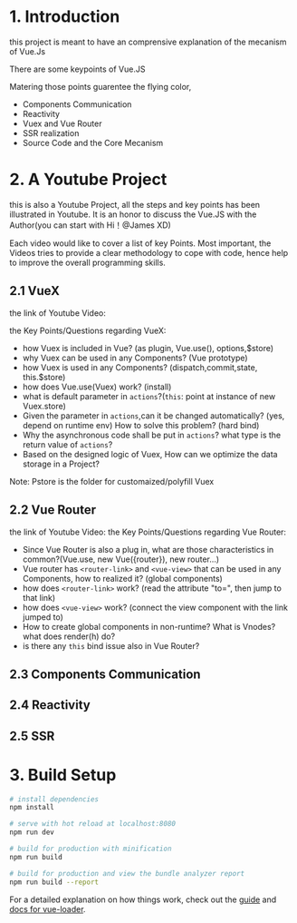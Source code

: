 # 1. Introduction

 this project is meant to have an comprensive explanation of the mecanism of Vue.Js

There are some keypoints of Vue.JS

Matering those points guarentee the flying color,

- Components Communication
- Reactivity
- Vuex and Vue Router 
- SSR realization
- Source Code and the Core Mecanism

# 2. A Youtube Project
this is also a Youtube Project, all the steps and key points has been illustrated in Youtube. It is an honor to discuss the Vue.JS with the Author(you can start with Hi！@James XD)

Each video would like to cover a list of key Points. Most important, the Videos tries to provide a clear methodology to cope with code, hence help to improve the overall programming skills.

## 2.1 VueX 
the link of Youtube Video: 

the Key Points/Questions regarding VueX:
- how Vuex is included in Vue? (as plugin, Vue.use(), options,$store)
- why Vuex can be used in any Components? (Vue prototype)
- how Vuex is used in any Components? (dispatch,commit,state, this.$store)
- how does Vue.use(Vuex) work? (install)
- what is default parameter in `actions`?(`this`: point at instance of new Vuex.store)
- Given the parameter in `actions`,can it be changed automatically? (yes, depend on runtime env) How to solve this problem? (hard bind)
- Why the asynchronous code shall be put in `actions`? what type is the return value of `actions`?
- Based on the designed logic of Vuex, How can we optimize the data storage in a Project?


Note: Pstore is the folder for customaized/polyfill  Vuex


## 2.2 Vue Router 
the link of Youtube Video: 
the Key Points/Questions regarding Vue Router:
- Since Vue Router is also a plug in, what are those characteristics in common?(Vue.use, new Vue({router}), new router...)
- Vue router has `<router-link>` and `<vue-view>` that can be used in any Components, how to realized it? (global components)
- how does `<router-link>` work? (read the attribute "to=", then jump to that link)
- how does `<vue-view>` work?  (connect the view component with the link jumped to)
- How to create global components in non-runtime? What is Vnodes? what does render(h) do?
- is there any  `this` bind issue also in Vue Router?



## 2.3 Components Communication

## 2.4 Reactivity

## 2.5 SSR


# 3. Build Setup

``` bash
# install dependencies
npm install

# serve with hot reload at localhost:8080
npm run dev

# build for production with minification
npm run build

# build for production and view the bundle analyzer report
npm run build --report
```




For a detailed explanation on how things work, check out the [guide](http://vuejs-templates.github.io/webpack/) and [docs for vue-loader](http://vuejs.github.io/vue-loader).
